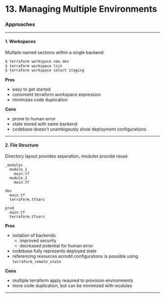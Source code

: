 # 13. Managing Multiple Environments

### Approaches

***

#### 1. Workspaces

Multiple named sections within a single backend

```sh
$ terraform workspace new dev
$ terraform workspace list
$ terraform workspace select staging
```

**Pros**

* easy to get started
* convinient terraform.workspace expression
* minimizes code duplication

**Cons**

* prone to human error
* state stored with same backend
* codebase doesn't unambigously show deployment configurations

***

#### 2. File Structure

Directory layout provides seperation, modules provide reuse

```
_modules
  module_1
    main.tf
  module_2
    main.tf

dev
  main.tf
  terraform.tfvars

prod
  main.tf
  terraform.tfvars
```

**Pros**

* isolation of backends
  * improved security
  * decreased potential for human error
* codebase fully represents deployed state
* referencing resources acrodd configurations is possible using `terraform_remote_state`

**Cons**

* multiple terraform apply required to provision environments
* more code duplication, but can be minimized with modules

***
